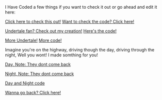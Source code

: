 I Have Coded a few things if you want to check it out or go ahead and edit it here:

[Click here to check this out!](https://macoutreach.rocks/share/f1973955)
[Want to check the code? Click here!](https://1drv.ms/w/s!AhI2_rXFO4xoo2FT889BM81UK93V)

[Undertale fan? Check out my creation!](https://macoutreach.rocks/share/ab4653da)
[Here's the code!](https://1drv.ms/w/s!AhI2_rXFO4xoo2NTgiF6PbROZP6G)

[More Undertale!](https://www.youtube.com/watch?v=FfZil5wkZ1M)
[More code!](https://hwcdsb-my.sharepoint.com/personal/tambilogi593_hwcdsb_ca/_layouts/15/Doc.aspx?sourcedoc={ce07aa21-15a7-4ca2-854a-aaa5414de4d6}&amp;action=embedview&amp;wdStartOn=1)

Imagine you're on the highway, driving though the day, driving through the night, Well you wont! I made somthing for you!

[Day, Note: They dont come back](https://macoutreach.rocks/share/7f1baa63)

[Night, Note: They dont come back](https://macoutreach.rocks/share/4bbcda2c)

[Day and Night code](https://1drv.ms/w/s!AhI2_rXFO4xoo2XyRAzoeZrhDVk2)

[Wanna go back? Click here!](https://acer1228.github.io/)
